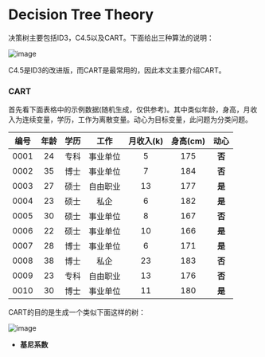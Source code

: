 # Decision Tree Theory

决策树主要包括ID3，C4.5以及CART。下面给出三种算法的说明：

![image](https://github.com/Anfany/Machine-Learning-for-Beginner-by-Python3/blob/master/Decision%20Tree/detr.png)

C4.5是ID3的改进版，而CART是最常用的，因此本文主要介绍CART。

### CART

首先看下面表格中的示例数据(随机生成，仅供参考)。其中类似年龄，身高，月收入为连续变量，学历，工作为离散变量。动心为目标变量，此问题为分类问题。

|编号|年龄|学历|工作|月收入(k)|身高(cm)|动心|
|:---:|:---:|:---:|:---:|:---:|:---:|:---:|
|0001|24|专科|事业单位|5|175|**否**|
|0002|35|博士|事业单位|7|184|**否**|
|0003|27|硕士|自由职业|13|177|**是**|
|0004|23|硕士|私企|6|182|**是**|
|0005|30|硕士|事业单位|8|167|**否**|
|0006|22|硕士|事业单位|10|166|**是**|
|0007|28|博士|事业单位|6|171|**是**|
|0008|38|博士|私企|23|183|**否**|
|0009|23|专科|自由职业|13|176|**否**|
|0010|30|博士|事业单位|11|180|**是**|

CART的目的是生成一个类似下面这样的树：

![image](https://github.com/Anfany/Machine-Learning-for-Beginner-by-Python3/blob/master/Decision%20Tree/cart_tree.png)

* **基尼系数**



